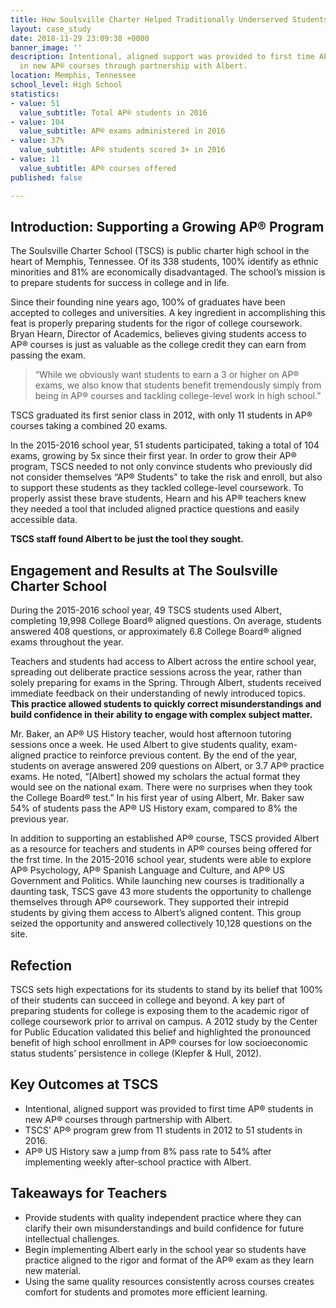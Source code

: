 ```yaml
---
title: How Soulsville Charter Helped Traditionally Underserved Students
layout: case_study
date: 2018-11-29 23:09:38 +0000
banner_image: ''
description: Intentional, aligned support was provided to first time AP® students
  in new AP® courses through partnership with Albert.
location: Memphis, Tennessee
school_level: High School
statistics:
- value: 51
  value_subtitle: Total AP® students in 2016
- value: 104
  value_subtitle: AP® exams administered in 2016
- value: 37%
  value_subtitle: AP® students scored 3+ in 2016
- value: 11
  value_subtitle: AP® courses offered
published: false

---
```

## Introduction: Supporting a Growing AP® Program 

The Soulsville Charter School (TSCS) is public charter high school in the heart of Memphis, Tennessee. Of its 338 students, 100% identify as ethnic minorities and 81% are economically disadvantaged. The school’s mission is to prepare students for success in college and in life. 

 Since their founding nine years ago, 100% of graduates have been accepted to colleges and universities. A key ingredient in accomplishing this feat is properly preparing students for the rigor of college coursework. Bryan Hearn, Director of Academics, believes giving students access to AP® courses is just as valuable as the college credit they can earn from passing the exam.

> “While we obviously want students to earn a 3 or higher on AP® exams, we also know that students benefit tremendously simply from being in AP® courses and tackling college-level work in high school.”

TSCS graduated its first senior class in 2012, with only 11 students in AP® courses taking a combined 20 exams.

In the 2015-2016 school year, 51 students participated, taking a total of 104 exams, growing by 5x since their first year. In order to grow their AP® program, TSCS needed to not only convince students who previously did not consider themselves “AP® Students” to take the risk and enroll, but also to support these students as they tackled college-level coursework. To properly assist these brave students, Hearn and his AP® teachers knew they needed a tool that included aligned practice questions and easily accessible data.

**TSCS staff found Albert to be just the tool they sought.**

## Engagement and Results at The Soulsville Charter School

During the 2015-2016 school year, 49 TSCS students used Albert, completing 19,998 College Board® aligned questions. On average, students answered 408 questions, or approximately 6.8 College Board® aligned exams throughout the year. 

Teachers and students had access to Albert across the entire school year, spreading out deliberate practice sessions across the year, rather than solely preparing for exams in the Spring. Through Albert, students received immediate feedback on their understanding of newly introduced topics. **This practice allowed students to quickly correct misunderstandings and build confidence in their ability to engage with complex subject matter.**

Mr. Baker, an AP® US History teacher, would host afternoon tutoring sessions once a week. He used Albert to give students quality, exam-aligned practice to reinforce previous content. By the end of the year, students on average answered 209 questions on Albert, or 3.7 AP® practice exams. He noted, “\[Albert\] showed my scholars the actual format they would see on the national exam. There were no surprises when they took the College Board® test.” In his first year of using Albert, Mr. Baker saw 54% of students pass the AP® US History exam, compared to 8% the previous year.

In addition to supporting an established AP® course, TSCS provided Albert as a resource for teachers and students in AP® courses being offered for the frst time. In the 2015-2016 school year, students were able to explore AP® Psychology, AP® Spanish Language and Culture, and AP® US Government and Politics. While launching new courses is traditionally a daunting task, TSCS gave 43 more students the opportunity to challenge themselves through AP® coursework. They supported their intrepid students by giving them access to Albert’s aligned content. This group seized the opportunity and answered collectively 10,128 questions on the site. 

## Refection

TSCS sets high expectations for its students to stand by its belief that 100% of their students can succeed in college and beyond. A key part of preparing students for college is exposing them to the academic rigor of college coursework prior to arrival on campus. A 2012 study by the Center for Public Education validated this belief and highlighted the pronounced benefit of high school enrollment in AP® courses for low socioeconomic status students’ persistence in college (Klepfer & Hull, 2012).

## Key Outcomes at TSCS

* Intentional, aligned support was provided to first time AP® students in new AP® courses through partnership with Albert. 
* TSCS’ AP® program grew from 11 students in 2012 to 51 students in 2016. 
* AP® US History saw a jump from 8% pass rate to 54% after implementing weekly after-school practice with Albert.

## Takeaways for Teachers

* Provide students with quality independent practice where they can clarify their own misunderstandings and build confidence for future intellectual challenges. 
* Begin implementing Albert early in the school year so students have practice aligned to the rigor and format of the AP® exam as they learn new material.
* Using the same quality resources consistently across courses creates comfort for students and promotes more efficient learning.